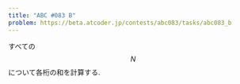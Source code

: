 ```yaml
---
title: "ABC #083 B"
problem: https://beta.atcoder.jp/contests/abc083/tasks/abc083_b
---
```

すべての $$ N $$ について各桁の和を計算する.
